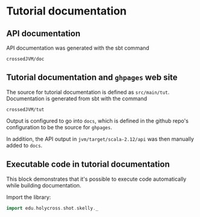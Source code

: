 #  Tutorial documentation



## API documentation

API documentation was generated with the sbt command

    crossedJVM/doc

## Tutorial documentation and `ghpages` web site

The source for tutorial documentation is defined as `src/main/tut`.  Documentation is generated from sbt with the command


    crossedJVM/tut

Output is configured to go into `docs`, which is defined in the github repo's configuration to be the source for `ghpages`.

In addition, the API output in `jvm/target/scala-2.12/api` was then manually added to `docs`.



## Executable code in tutorial documentation

This block demonstrates that it's possible to execute code automatically while building documentation.

Import the library:

```scala
import edu.holycross.shot.skelly._
```
